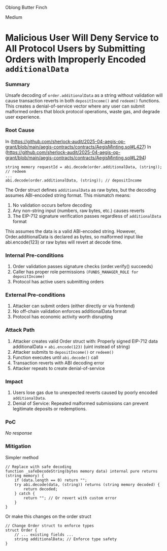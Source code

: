 Oblong Butter Finch

Medium

# Malicious User Will Deny Service to All Protocol Users by Submitting Orders with Improperly Encoded `additionalData`

### Summary

Unsafe decoding of `order.additionalData` as a string without validation will cause transaction reverts in both `depositIncome()` and `redeem()` functions. This creates a denial-of-service vector where any user can submit malformed orders that block protocol operations, waste gas, and degrade user experience.

### Root Cause

In (https://github.com/sherlock-audit/2025-04-aegis-op-grant/blob/main/aegis-contracts/contracts/AegisMinting.sol#L427)
In (https://github.com/sherlock-audit/2025-04-aegis-op-grant/blob/main/aegis-contracts/contracts/AegisMinting.sol#L294)

```solidity
string memory requestId = abi.decode(order.additionalData, (string)); // redeem
...
abi.decode(order.additionalData, (string)); // depositIncome

```
The Order struct defines `additionalData` as raw bytes, but the decoding assumes ABI-encoded string format. This mismatch means:

1. No validation occurs before decoding
2. Any non-string input (numbers, raw bytes, etc.) causes reverts
3. The EIP-712 signature verification passes regardless of `additionalData` format

This assumes the data is a valid ABI-encoded string. However, Order.additionalData is declared as bytes, so malformed input like abi.encode(123) or raw bytes will revert at decode time.



### Internal Pre-conditions

1. Order validation passes signature checks (order.verify() succeeds)
2. Caller has proper role permissions `(FUNDS_MANAGER_ROLE for depositIncome)`
3. Protocol has active users submitting orders

### External Pre-conditions

1. Attacker can submit orders (either directly or via frontend)
2. No off-chain validation enforces additionalData format
3. Protocol has economic activity worth disrupting

### Attack Path

1. Attacker creates valid Order struct with:
Properly signed EIP-712 data
additionalData = `abi.encode(123)` (uint instead of string)
2. Attacker submits to `depositIncome()` or `redeem()`
3. Function executes until `abi.decode()` call
4. Transaction reverts with ABI decoding error
5. Attacker repeats to create denial-of-service

### Impact

1.  Users lose gas due to unexpected reverts caused by poorly encoded `additionalData`.
2. Denial of Service: Repeated malformed submissions can prevent legitimate deposits or redemptions.


### PoC

_No response_

### Mitigation

Simpler method
```solidity
// Replace with safe decoding
function _safeDecodeString(bytes memory data) internal pure returns (string memory) {
    if (data.length == 0) return "";
    try abi.decode(data, (string)) returns (string memory decoded) {
        return decoded;
    } catch {
        return ""; // Or revert with custom error
    }
}
```

Or make this changes on the order struct
```solidity
// Change Order struct to enforce types
struct Order {
    // ... existing fields ...
    string additionalData; // Enforce type safety
}
```